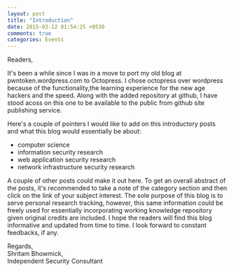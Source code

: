 ```yaml
---
layout: post
title: "Introduction"
date: 2015-03-12 01:54:25 +0530
comments: true
categories: Events
---
```


Readers,

It's been a while since I was in a move to port my old blog at pwntoken.wordpress.com to Octopress. I chose octopress over wordpress because of the functionality,the learning experience for the new age hackers and the speed. Along with the added repository at github, I have stood acoss on this one to be available to the public from github site publishing service. 
	
Here's a couple of pointers I would like to add on this introductory posts and what this blog would essentially be about:
	
 - computer science
 - information security research
 - web application security research
 - network infrastructure security research
	
A couple of other posts could make it out here. To get an overall abstract of the posts, it's recommended to take a note of the category section and then click on the link of your subject interest. The sole purpose of this blog is to serve personal research tracking, however, this same information could be freely used for essentially incorporating working knowledge repository given original credits are included. I hope the readers will find this blog informative and updated from time to time. I look forward to constant feedbacks, if any.

Regards,       
Shritam Bhowmick,          
Independent Security Consultant